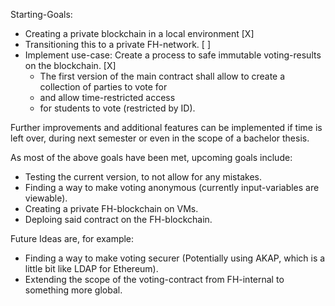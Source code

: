 Starting-Goals:
 - Creating a private blockchain in  a local environment [X]
 - Transitioning this to a private FH-network. [ ]
 - Implement use-case: Create a process to safe immutable voting-results on the blockchain. [X]
     - The first version of the main contract shall allow to create a collection of parties to vote for
     - and allow time-restricted access
     - for students to vote (restricted by ID).

Further improvements and additional features can be implemented if time is left over, during next semester or even in the scope of a bachelor thesis.

As most of the above goals have been met, upcoming goals include:
 - Testing the current version, to not allow for any mistakes.
 - Finding a way to make voting anonymous (currently input-variables are viewable).
 - Creating a private FH-blockchain on VMs.
 - Deploing said contract on the FH-blockchain.

Future Ideas are, for example:
 - Finding a way to make voting securer (Potentially using AKAP, which is a little bit like LDAP for Ethereum).
 - Extending the scope of the voting-contract from FH-internal to something more global.